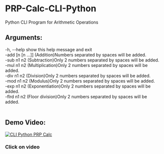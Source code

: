 
# PRP-Calc-CLI-Python
Python CLI Program for Arithmetic Operations 
<br>
## Arguments:<br>
  -h, --help        show this help message and exit<br>
  -add [n [n ...]]  (Addition)Numbers separated by spaces will be added.<br>
  -sub n1 n2        (Subtraction)Only 2 numbers separated by spaces will be added.<br>
  -mul n1 n2        (Multiplication)Only 2 numbers separated by spaces will be added.<br>
  -div n1 n2        (Division)Only 2 numbers separated by spaces will be added.<br>
  -mod n1 n2        (Modulus)Only 2 numbers separated by spaces will be added.<br>
  -exp n1 n2        (Exponentiation)Only 2 numbers separated by spaces will be added.<br>
  -flrd n1 n2       (Floor division)Only 2 numbers separated by spaces will be added.<br>
  <br>
  ## Demo Video: <br>
[![CLI Python PRP Calc](https://img.youtube.com/vi/q4joswFPPbU/0.jpg)](https://youtu.be/q4joswFPPbU)
### Click on video 
  
